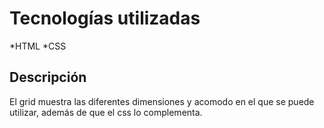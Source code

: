 # Tecnologías utilizadas 
  
 *HTML
 *CSS

## Descripción

 El grid muestra las diferentes dimensiones 
 y acomodo en el que se puede utilizar, además 
 de que el css lo complementa.

